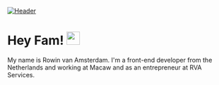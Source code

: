 [![Header](https://raw.githubusercontent.com/RowinVA/RowinVA/main/readme_header.png "Header")](https://www.rva-services.nl/)

# Hey Fam! <img src="https://raw.githubusercontent.com/RowinVA/RowinVA/main/emoji--waving.gif" width="30px">
My name is Rowin van Amsterdam. I'm a front-end developer from the Netherlands and working at Macaw and as an entrepreneur at RVA Services. 

<!--
**RowinVA/RowinVA** is a ✨ _special_ ✨ repository because its `README.md` (this file) appears on your GitHub profile.

Here are some ideas to get you started:

- 🔭 I’m currently working on ...
- 🌱 I’m currently learning ...
- 👯 I’m looking to collaborate on ...
- 🤔 I’m looking for help with ...
- 💬 Ask me about ...
- 📫 How to reach me: ...
- 😄 Pronouns: ...
- ⚡ Fun fact: ...
-->
